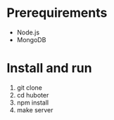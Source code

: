 # Prerequirements

- Node.js
- MongoDB

# Install and run

1. git clone
2. cd huboter
3. npm install
4. make server
